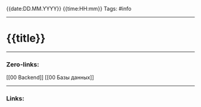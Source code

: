 {{date:DD.MM.YYYY}} {{time:HH:mm}}
Tags: #info

---
# {{title}}


---
### Zero-links:
[[00 Backend]] [[00 Базы данных]]

---
### Links: